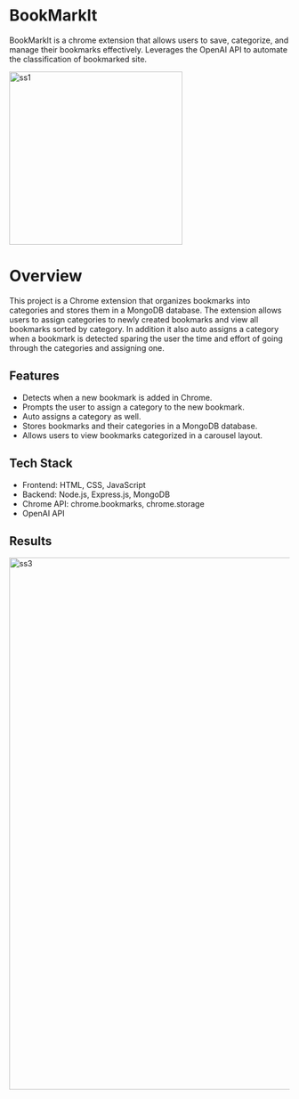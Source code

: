 # BookMarkIt 
BookMarkIt is a chrome extension that allows users to save, categorize, and manage their bookmarks effectively. Leverages the OpenAI API to automate the classification of bookmarked site.

<img width="311" alt="ss1" src="https://github.com/dikshapadi/bookmark-organiser/assets/95542633/d79c9758-e230-4801-83ef-3b7a45cb3ace">

# Overview 
This project is a Chrome extension that organizes bookmarks into categories and stores them in a MongoDB database. The extension allows users to assign categories to newly created bookmarks and view all bookmarks sorted by category. In addition it also auto assigns a category when a bookmark is detected sparing the user the time and effort of going through the categories and assigning one. 

## Features 
- Detects when a new bookmark is added in Chrome.
- Prompts the user to assign a category to the new bookmark.
- Auto assigns a category as well.
- Stores bookmarks and their categories in a MongoDB database.
- Allows users to view bookmarks categorized in a carousel layout.

## Tech Stack 
- Frontend: HTML, CSS, JavaScript
- Backend: Node.js, Express.js, MongoDB
- Chrome API: chrome.bookmarks, chrome.storage
- OpenAI API
  
## Results
<img width="956" alt="ss3" src="https://github.com/dikshapadi/bookmark-organiser/assets/95542633/f8e45ef6-4aa8-4eea-940d-80da89549a19">
